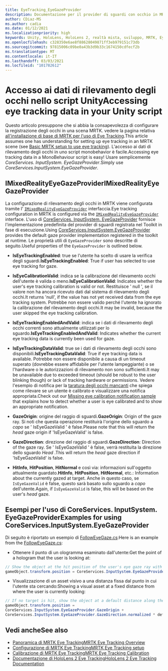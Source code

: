 ```yaml
---
title: EyeTracking_EyeGazeProvider
description: Documentazione per il provider di sguardi con occhio in MRTK
author: CDiaz-MS
ms.author: cadia
ms.date: 01/12/2021
ms.localizationpriority: high
keywords: Unity, HoloLens, HoloLens 2, realtà mista, sviluppo, MRTK, EyeTracking, EyeGaze,
ms.openlocfilehash: c328350e6ae8f88628049871ff3eb979151c73db
ms.sourcegitcommit: 97815006c09be0a43b3d9b33c1674150cdfecf2b
ms.translationtype: MT
ms.contentlocale: it-IT
ms.lasthandoff: 03/03/2021
ms.locfileid: "101782612"
---
```

# <a name="accessing-eye-tracking-data-in-your-unity-script"></a><span data-ttu-id="b2135-104">Accesso ai dati di rilevamento degli occhi nello script Unity</span><span class="sxs-lookup"><span data-stu-id="b2135-104">Accessing eye tracking data in your Unity script</span></span>

<span data-ttu-id="b2135-105">Questo articolo presuppone che si abbia la consapevolezza di configurare la registrazione degli occhi in una scena MRTK. vedere la pagina relativa [all'installazione di base di MRTK per l'uso di Eye Tracking](eye-tracking-basic-setup.md).</span><span class="sxs-lookup"><span data-stu-id="b2135-105">This article assumes one has understanding for setting up eye tracking in an MRTK scene (see [Basic MRTK setup to use eye tracking](eye-tracking-basic-setup.md)).</span></span>
<span data-ttu-id="b2135-106">L'accesso ai dati di rilevamento degli occhi in uno script monobehavior è facile.</span><span class="sxs-lookup"><span data-stu-id="b2135-106">Accessing eye tracking data in a MonoBehaviour script is easy!</span></span> <span data-ttu-id="b2135-107">Usare semplicemente *CoreServices. InputSystem. EyeGazeProvider*.</span><span class="sxs-lookup"><span data-stu-id="b2135-107">Simply use *CoreServices.InputSystem.EyeGazeProvider*.</span></span>

## <a name="imixedrealityeyegazeprovider"></a><span data-ttu-id="b2135-108">IMixedRealityEyeGazeProvider</span><span class="sxs-lookup"><span data-stu-id="b2135-108">IMixedRealityEyeGazeProvider</span></span>

<span data-ttu-id="b2135-109">La configurazione di rilevamento degli occhi in MRTK viene configurata tramite l' [`IMixedRealityEyeGazeProvider`](xref:Microsoft.MixedReality.Toolkit.Input.IMixedRealityEyeGazeProvider) interfaccia.</span><span class="sxs-lookup"><span data-stu-id="b2135-109">Eye tracking configuration in MRTK is configured via the [`IMixedRealityEyeGazeProvider`](xref:Microsoft.MixedReality.Toolkit.Input.IMixedRealityEyeGazeProvider) interface.</span></span> <span data-ttu-id="b2135-110">L'uso di [CoreServices. InputSystem. EyeGazeProvider](eye-tracking-eye-gaze-provider.md) fornisce l'implementazione predefinita del provider di sguardi registrata nel Toolkit in fase di esecuzione.</span><span class="sxs-lookup"><span data-stu-id="b2135-110">Using [CoreServices.InputSystem.EyeGazeProvider](eye-tracking-eye-gaze-provider.md) provides the default gaze provider implementation registered in the toolkit at runtime.</span></span>
<span data-ttu-id="b2135-111">Le proprietà utili di `EyeGazeProvider` sono descritte di seguito.</span><span class="sxs-lookup"><span data-stu-id="b2135-111">Useful properties of the `EyeGazeProvider` is outlined below.</span></span>

- <span data-ttu-id="b2135-112">**IsEyeTrackingEnabled**: true se l'utente ha scelto di usare la verifica degli sguardi.</span><span class="sxs-lookup"><span data-stu-id="b2135-112">**IsEyeTrackingEnabled**: True if user has selected to use eye tracking for gaze.</span></span>

- <span data-ttu-id="b2135-113">**IsEyeCalibrationValid**: indica se la calibrazione del rilevamento occhi dell'utente è valida o meno.</span><span class="sxs-lookup"><span data-stu-id="b2135-113">**IsEyeCalibrationValid**: Indicates whether the user's eye tracking calibration is valid or not.</span></span>
<span data-ttu-id="b2135-114">Restituisce ' null ', se il valore non ha ancora ricevuto dati dal sistema di rilevamento degli occhi.</span><span class="sxs-lookup"><span data-stu-id="b2135-114">It returns 'null', if the value has not yet received data from the eye tracking system.</span></span>
<span data-ttu-id="b2135-115">Potrebbe non essere valido perché l'utente ha ignorato la calibrazione del rilevamento degli occhi.</span><span class="sxs-lookup"><span data-stu-id="b2135-115">It may be invalid, because the user skipped the eye tracking calibration.</span></span>

- <span data-ttu-id="b2135-116">**IsEyeTrackingEnabledAndValid**: indica se i dati di rilevamento degli occhi correnti sono attualmente utilizzati per lo sguardo.</span><span class="sxs-lookup"><span data-stu-id="b2135-116">**IsEyeTrackingEnabledAndValid**: Indicates whether the current eye tracking data is currently been used for gaze.</span></span>

- <span data-ttu-id="b2135-117">**IsEyeTrackingDataValid**: true se i dati di rilevamento degli occhi sono disponibili.</span><span class="sxs-lookup"><span data-stu-id="b2135-117">**IsEyeTrackingDataValid**: True if eye tracking data is available.</span></span>
<span data-ttu-id="b2135-118">Potrebbe non essere disponibile a causa di un timeout superato (dovrebbe essere affidabile per l'utente lampeggiante) o se l'hardware o le autorizzazioni di rilevamento non sono sufficienti.</span><span class="sxs-lookup"><span data-stu-id="b2135-118">It may be unavailable due to exceeded timeout (should be robust to the user blinking though) or lack of tracking hardware or permissions.</span></span>
<span data-ttu-id="b2135-119">Vedere l'esempio di notifica per la [taratura degli occhi mancanti](eye-tracking-is-user-calibrated.md) che spiega come rilevare se un utente è calibrato e visualizzare una notifica appropriata.</span><span class="sxs-lookup"><span data-stu-id="b2135-119">Check out our [Missing eye calibration notification sample](eye-tracking-is-user-calibrated.md) that explains how to detect whether a user is eye calibrated and to show an appropriate notification.</span></span>

- <span data-ttu-id="b2135-120">**GazeOrigin**: origine del raggio di sguardi.</span><span class="sxs-lookup"><span data-stu-id="b2135-120">**GazeOrigin**: Origin of the gaze ray.</span></span>
<span data-ttu-id="b2135-121">Si noti che questa operazione restituirà l'origine dello sguardo a *capo* se ' IsEyeGazeValid ' è false.</span><span class="sxs-lookup"><span data-stu-id="b2135-121">Please note that this will return the *head* gaze origin if 'IsEyeGazeValid' is false.</span></span>

- <span data-ttu-id="b2135-122">**GazeDirection**: direzione del raggio di sguardi.</span><span class="sxs-lookup"><span data-stu-id="b2135-122">**GazeDirection**: Direction of the gaze ray.</span></span>
<span data-ttu-id="b2135-123">Se ' IsEyeGazeValid ' è false, verrà restituita la direzione dello sguardo *Head* .</span><span class="sxs-lookup"><span data-stu-id="b2135-123">This will return the *head* gaze direction if 'IsEyeGazeValid' is false.</span></span>

- <span data-ttu-id="b2135-124">**HitInfo**, **HitPosition**, **HitNormal** e così via: informazioni sull'oggetto attualmente guardato.</span><span class="sxs-lookup"><span data-stu-id="b2135-124">**HitInfo**, **HitPosition**, **HitNormal**, etc.: Information about the currently gazed at target.</span></span>
<span data-ttu-id="b2135-125">Anche in questo caso, se `IsEyeGazeValid` è false, questo sarà basato sullo sguardo a *capo* dell'utente.</span><span class="sxs-lookup"><span data-stu-id="b2135-125">Again, if `IsEyeGazeValid` is false, this will be based on the user's *head* gaze.</span></span>

## <a name="examples-for-using-coreservicesinputsystemeyegazeprovider"></a><span data-ttu-id="b2135-126">Esempi per l'uso di CoreServices. InputSystem. EyeGazeProvider</span><span class="sxs-lookup"><span data-stu-id="b2135-126">Examples for using CoreServices.InputSystem.EyeGazeProvider</span></span>

<span data-ttu-id="b2135-127">Di seguito è riportato un esempio di [FollowEyeGaze.cs](xref:Microsoft.MixedReality.Toolkit.Examples.Demos.EyeTracking.FollowEyeGaze):</span><span class="sxs-lookup"><span data-stu-id="b2135-127">Here is an example from the [FollowEyeGaze.cs](xref:Microsoft.MixedReality.Toolkit.Examples.Demos.EyeTracking.FollowEyeGaze):</span></span>

- <span data-ttu-id="b2135-128">Ottenere il punto di un ologramma esaminato dall'utente:</span><span class="sxs-lookup"><span data-stu-id="b2135-128">Get the point of a hologram that the user is looking at:</span></span>

```c#
// Show the object at the hit position of the user's eye gaze ray with the target.
gameObject.transform.position = CoreServices.InputSystem.EyeGazeProvider.HitPosition;
```

- <span data-ttu-id="b2135-129">Visualizzazione di un asset visivo a una distanza fissa dal punto in cui l'utente sta cercando:</span><span class="sxs-lookup"><span data-stu-id="b2135-129">Showing a visual asset at a fixed distance from where the user is currently looking:</span></span>

```c#
// If no target is hit, show the object at a default distance along the gaze ray.
gameObject.transform.position =
CoreServices.InputSystem.EyeGazeProvider.GazeOrigin +
CoreServices.InputSystem.EyeGazeProvider.GazeDirection.normalized * defaultDistanceInMeters;
```

## <a name="see-also"></a><span data-ttu-id="b2135-130">Vedi anche</span><span class="sxs-lookup"><span data-stu-id="b2135-130">See also</span></span>

- [<span data-ttu-id="b2135-131">Panoramica di MRTK Eye Tracking</span><span class="sxs-lookup"><span data-stu-id="b2135-131">MRTK Eye Tracking Overview</span></span>](eye-tracking-main.md)
- [<span data-ttu-id="b2135-132">Configurazione di MRTK Eye Tracking</span><span class="sxs-lookup"><span data-stu-id="b2135-132">MRTK Eye Tracking setup</span></span>](eye-tracking-basic-setup.md)
- [<span data-ttu-id="b2135-133">Calibrazione di MRTK Eye Tracking</span><span class="sxs-lookup"><span data-stu-id="b2135-133">MRTK Eye Tracking Calibration</span></span>](eye-tracking-is-user-calibrated.md)
- [<span data-ttu-id="b2135-134">Documentazione di HoloLens 2 Eye Tracking</span><span class="sxs-lookup"><span data-stu-id="b2135-134">HoloLens 2 Eye Tracking Documentation</span></span>](https://docs.microsoft.com/windows/mixed-reality/eye-tracking)
